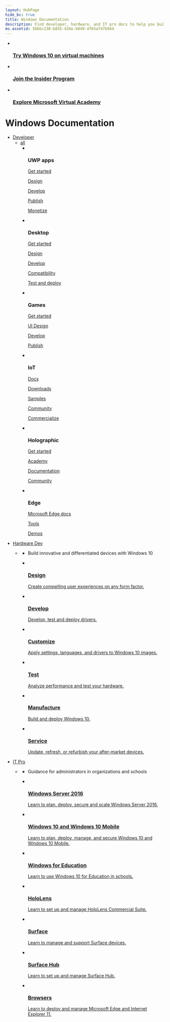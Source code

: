 ---layout: HubPage
hide_bc: true
title: Windows Documentation
description: Find developer, hardware, and IT pro docs to help you build and maintain your Windows solution.
ms.assetid: 56bbc230-b855-426e-b849-4f65a747b944
---<div id="main" class="v2">  <div class="container">      <ul class="cardsY panelContent featuredContent">          <li>              <a href="https://developer.microsoft.com/windows/downloads/virtual-machines">                  <div class="cardSize">                      <div class="cardPadding">                          <div class="card">                              <div class="cardImageOuter">                                  <div class="cardImage">                                      <img data-hoverimage="/media/hubs/windows/win_try-windows.svg" src="/media/hubs/windows/win_try-windows.png" alt="" />                                  </div>                              </div>                              <div class="cardText">                                  <h3>Try Windows 10 on virtual machines</h3>                              </div>                          </div>                      </div>                  </div>              </a>          </li>          <li>              <a href="https://insider.windows.com/">                  <div class="cardSize">                      <div class="cardPadding">                          <div class="card">                              <div class="cardImageOuter">                                  <div class="cardImage">                                      <img data-hoverimage="/media/hubs/windows/win_insider.svg" src="/media/hubs/windows/win_insider.png" alt="" />                                  </div>                              </div>                              <div class="cardText">                                  <h3>Join the Insider Program</h3>                              </div>                          </div>                      </div>                  </div>              </a>          </li>          <li>              <a href="https://mva.microsoft.com/">                  <div class="cardSize">                      <div class="cardPadding">                          <div class="card">                              <div class="cardImageOuter">                                  <div class="cardImage">                                      <img data-hoverimage="/media/hubs/windows/win_academy.svg" src="/media/hubs/windows/win_academy.png" alt="" />                                  </div>                              </div>                              <div class="cardText">                                  <h3>Explore Microsoft Virtual Academy</h3>                              </div>                          </div>                      </div>                  </div>              </a>          </li>      </ul>  </div><div class="container">    <h1>Windows Documentation</h1>    <ul class="pivots">        <li>            <a data-default="true" href="#developer">Developer</a>            <ul id="developer">                <li>                    <a href="#developer-all">all</a>                    <ul id="developer-all" class="cardsF">                        <li>                            <div class="cardSize">                                <div class="cardPadding">                                    <div class="card">                                        <div class="cardImageOuter">                                            <div class="cardImage">                                                <img src="/media/hubs/windows/win_developer-1.svg" alt="" />                                            </div>                                        </div>                                        <div class="cardText">                                            <h3>UWP apps</h3>                                            <p>                                                <a href="https://developer.microsoft.com/windows/apps/getstarted">Get started</a>                                            </p>                                            <p>                                                <a href="https://developer.microsoft.com/windows/apps/design">Design</a>                                            </p>                                            <p>                                                <a href="https://developer.microsoft.com/windows/develop">Develop</a>                                            </p>                                            <p>                                                <a href="https://msdn.microsoft.com/windows/uwp/publish/index">Publish</a>                                            </p>                                            <p>                                                <a href="https://msdn.microsoft.com/windows/uwp/monetize/index">Monetize</a>                                            </p>                                        </div>                                    </div>                                </div>                            </div>                        </li>                        <li>                            <div class="cardSize">                                <div class="cardPadding">                                    <div class="card">                                        <div class="cardImageOuter">                                            <div class="cardImage">                                                <img src="/media/hubs/windows/win_developer-2.svg" alt="" />                                            </div>                                        </div>                                        <div class="cardText">                                            <h3>Desktop</h3>                                            <p>                                                <a href="https://developer.microsoft.com/windows/desktop/getstarted">Get started</a>                                            </p>                                            <p>                                                <a href="https://developer.microsoft.com/windows/desktop/design">Design</a>                                            </p>                                            <p>                                                <a href="https://developer.microsoft.com/windows/desktop/develop">Develop</a>                                            </p>                                            <p>                                                <a href="https://developer.microsoft.com/windows/desktop/app-compatibility">Compatibility</a>                                            </p>                                            <p>                                                <a href="https://developer.microsoft.com/windows/desktop/test-deploy">Test and deploy</a>                                            </p>                                        </div>                                    </div>                                </div>                            </div>                        </li>                        <li>                            <div class="cardSize">                                <div class="cardPadding">                                    <div class="card">                                        <div class="cardImageOuter">                                            <div class="cardImage">                                                <img src="/media/hubs/windows/win_developer-3.svg" alt="" />                                            </div>                                        </div>                                        <div class="cardText">                                            <h3>Games</h3>                                            <p>                                                <a href="https://developer.microsoft.com/windows/games/getstarted">Get started</a>                                            </p>                                            <p>                                                <a href="https://developer.microsoft.com/windows/games/design">UI Design</a>                                            </p>                                            <p>                                                <a href="https://developer.microsoft.com/windows/games/develop">Develop</a>                                            </p>                                            <p>                                                <a href="https://developer.microsoft.com/windows/games/publish">Publish</a>                                            </p>                                        </div>                                    </div>                                </div>                            </div>                        </li>                        <li>                            <div class="cardSize">                                <div class="cardPadding">                                    <div class="card">                                        <div class="cardImageOuter">                                            <div class="cardImage">                                                <img src="/media/hubs/windows/win_developer-4.svg" alt="" />                                            </div>                                        </div>                                        <div class="cardText">                                            <h3>IoT</h3>                                            <p>                                                <a href="https://developer.microsoft.com/windows/iot/Docs">Docs</a>                                            </p>                                            <p>                                                <a href="https://developer.microsoft.com/windows/iot/Downloads">Downloads</a>                                            </p>                                            <p>                                                <a href="https://developer.microsoft.com/windows/iot/samples">Samples</a>                                            </p>                                            <p>                                                <a href="https://developer.microsoft.com/windows/iot/Community">Community</a>                                            </p>                                            <p>                                                <a href="https://www.windowsforiotdevices.com/">Commercialize</a>                                            </p>                                        </div>                                    </div>                                </div>                            </div>                        </li>                        <li>                            <div class="cardSize">                                <div class="cardPadding">                                    <div class="card">                                        <div class="cardImageOuter">                                            <div class="cardImage">                                                <img src="/media/hubs/windows/win_developer-5.svg" alt="" />                                            </div>                                        </div>                                        <div class="cardText">                                            <h3>Holographic</h3>                                            <p>                                                <a href="https://developer.microsoft.com/windows/holographic/getting_started">Get started</a>                                            </p>                                            <p>                                                <a href="https://developer.microsoft.com/windows/holographic/academy">Academy</a>                                            </p>                                            <p>                                                <a href="https://developer.microsoft.com/windows/holographic/documentation">Documentation</a>                                            </p>                                            <p>                                                <a href="https://developer.microsoft.com/windows/holographic/community">Community</a>                                            </p>                                        </div>                                    </div>                                </div>                            </div>                        </li>                                                    <li>                            <div class="cardSize">                                <div class="cardPadding">                                    <div class="card">                                        <div class="cardImageOuter">                                            <div class="cardImage">                                                <img src="/media/hubs/windows/win_developer-6.svg" alt="" />                                            </div>                                        </div>                                        <div class="cardText">                                            <h3>Edge</h3>                                            <p>                                                <a href="https://developer.microsoft.com/microsoft-edge/platform/documentation/">Microsoft Edge docs</a>                                            </p>                                            <p>                                                <a href="https://developer.microsoft.com/microsoft-edge/tools/">Tools</a>                                            </p>                                            <p>                                                <a href="https://developer.microsoft.com/microsoft-edge/testdrive/">Demos</a>                                            </p>                                        </div>                                    </div>                                </div>                            </div>                        </li>                    </ul>                </li>            </ul>        </li>        <li>            <a href="#hardware-dev">Hardware Dev</a>            <ul id="hardware-dev">                <li>                    <a href="#hardware-dev1"></a>                    <ul id="hardware-dev1" class="cardsC">                        <li>                            <div class="container intro">                                <p>Build innovative and differentiated devices with Windows 10</p>                            </div>                        </li>                        <li>                            <a href="https://msdn.microsoft.com/windows/hardware/commercialize/design/index">                                <div class="cardSize">                                    <div class="cardPadding">                                        <div class="card">                                            <div class="cardImageOuter">                                                <div class="cardImage bgdAccent1">                                                    <img data-scaleimage="/media/hubs/windows/win_hardware-dev-1.svg" alt="" />                                                </div>                                            </div>                                            <div class="cardText">                                                <h3>Design</h3>                                                <p>Create compelling user experiences on any form factor.</p>                                            </div>                                        </div>                                    </div>                                </div>                            </a>                        </li>                        <li>                            <a href="https://msdn.microsoft.com/library/windows/hardware/mt269767(v=vs.85).aspx">                                <div class="cardSize">                                    <div class="cardPadding">                                        <div class="card">                                            <div class="cardImageOuter">                                                <div class="cardImage bgdAccent1">                                                    <img data-scaleimage="/media/hubs/windows/win_hardware-dev-2.svg" alt="" />                                                </div>                                            </div>                                            <div class="cardText">                                                <h3>Develop</h3>                                                <p>Develop, test and deploy drivers.</p>                                            </div>                                        </div>                                    </div>                                </div>                            </a>                        </li>                        <li>                            <a href="https://msdn.microsoft.com/windows/hardware/commercialize/customize/index">                                <div class="cardSize">                                    <div class="cardPadding">                                        <div class="card">                                            <div class="cardImageOuter">                                                <div class="cardImage bgdAccent1">                                                    <img data-scaleimage="/media/hubs/windows/win_hardware-dev-3.svg" alt="" />                                                </div>                                            </div>                                            <div class="cardText">                                                <h3>Customize</h3>                                                <p>Apply settings, languages, and drivers to Windows 10 images.</p>                                            </div>                                        </div>                                    </div>                                </div>                            </a>                        </li>                        <li>                            <a href="https://msdn.microsoft.com/windows/hardware/commercialize/test/index">                                <div class="cardSize">                                    <div class="cardPadding">                                        <div class="card">                                            <div class="cardImageOuter">                                                <div class="cardImage bgdAccent1">                                                    <img data-scaleimage="/media/hubs/windows/win_hardware-dev-4.svg" alt="" />                                                </div>                                            </div>                                            <div class="cardText">                                                <h3>Test</h3>                                                <p>Analyze performance and test your hardware.</p>                                            </div>                                        </div>                                    </div>                                </div>                            </a>                        </li>                        <li>                            <a href="https://msdn.microsoft.com/windows/hardware/commercialize/manufacture/index">                                <div class="cardSize">                                    <div class="cardPadding">                                        <div class="card">                                            <div class="cardImageOuter">                                                <div class="cardImage bgdAccent1">                                                    <img data-scaleimage="/media/hubs/windows/win_hardware-dev-5.svg" alt="" />                                                </div>                                            </div>                                            <div class="cardText">                                                <h3>Manufacture</h3>                                                <p>Build and deploy Windows 10.</p>                                            </div>                                        </div>                                    </div>                                </div>                            </a>                        </li>                        <li>                            <a href="https://msdn.microsoft.com/windows/hardware/commercialize/service/index">                                <div class="cardSize">                                    <div class="cardPadding">                                        <div class="card">                                            <div class="cardImageOuter">                                                <div class="cardImage bgdAccent1">                                                    <img data-scaleimage="/media/hubs/windows/win_hardware-dev-6.svg" alt="" />                                                </div>                                            </div>                                            <div class="cardText">                                                <h3>Service</h3>                                                <p>Update, refresh, or refurbish your after-market devices.</p>                                            </div>                                        </div>                                    </div>                                </div>                            </a>                        </li>                    </ul>                </li>            </ul>        </li>        <li>            <a href="#it-pro">IT Pro</a>            <ul id="it-pro">                <li>                    <a href="#it-pro1"></a>                    <ul id="it-pro1" class="cardsC">                        <li>                            <div class="container intro">                                <p>Guidance for administrators in organizations and schools</p>                            </div>                        </li>                        <li>                            <a href="https://technet.microsoft.com/windows-server-docs/get-started/windows-server-2016 ">                                <div class="cardSize">                                    <div class="cardPadding">                                        <div class="card">                                            <div class="cardImageOuter">                                                <div class="cardImage bgdAccent1">                                                    <img data-scaleimage="/media/hubs/windows/win_it-pro-1.svg" alt="" />                                                </div>                                            </div>                                            <div class="cardText">                                                <h3>Windows Server 2016</h3>                                                <p>Learn to plan, deploy, secure and scale Windows Server 2016.</p>                                            </div>                                        </div>                                    </div>                                </div>                            </a>                        </li>                        <li>                            <a href="https://technet.microsoft.com/itpro/windows/index">                                <div class="cardSize">                                    <div class="cardPadding">                                        <div class="card">                                            <div class="cardImageOuter">                                                <div class="cardImage bgdAccent1">                                                    <img data-scaleimage="/media/hubs/windows/win_it-pro-2.svg" alt="" />                                                </div>                                            </div>                                            <div class="cardText">                                                <h3>Windows 10 and Windows 10 Mobile</h3>                                                <p>Learn to plan, deploy, manage, and secure Windows 10 and Windows 10 Mobile.</p>                                            </div>                                        </div>                                    </div>                                </div>                            </a>                        </li>                        <li>                            <a href="https://technet.microsoft.com/edu/windows/index">                                <div class="cardSize">                                    <div class="cardPadding">                                        <div class="card">                                            <div class="cardImageOuter">                                                <div class="cardImage bgdAccent1">                                                    <img data-scaleimage="/media/hubs/windows/win_it-pro-3.svg" alt="" />                                                </div>                                            </div>                                            <div class="cardText">                                                <h3>Windows for Education</h3>                                                <p>Learn to use Windows 10 for Education in schools.</p>                                            </div>                                        </div>                                    </div>                                </div>                            </a>                        </li>                         <li>                            <a href="https://technet.microsoft.com/itpro/hololens/index">                                <div class="cardSize">                                    <div class="cardPadding">                                        <div class="card">                                            <div class="cardImageOuter">                                                <div class="cardImage bgdAccent1">                                                    <img data-scaleimage="/media/hubs/windows/win_it-pro-7.svg" alt="" />                                                </div>                                            </div>                                            <div class="cardText">                                                <h3>HoloLens</h3>                                                <p>Learn to set up and manage HoloLens Commercial Suite.</p>                                            </div>                                        </div>                                    </div>                                </div>                            </a>                        </li>                         <li>                            <a href="https://technet.microsoft.com/itpro/surface/index">                                <div class="cardSize">                                    <div class="cardPadding">                                        <div class="card">                                            <div class="cardImageOuter">                                                <div class="cardImage bgdAccent1">                                                    <img data-scaleimage="/media/hubs/windows/win_it-pro-5.svg" alt="" />                                                </div>                                            </div>                                            <div class="cardText">                                                <h3>Surface</h3>                                                <p>Learn to manage and support Surface devices.</p>                                            </div>                                        </div>                                    </div>                                </div>                            </a>                        </li>                        <li>                            <a href="https://technet.microsoft.com/itpro/surface-hub/index">                                <div class="cardSize">                                    <div class="cardPadding">                                        <div class="card">                                            <div class="cardImageOuter">                                                <div class="cardImage bgdAccent1">                                                    <img data-scaleimage="/media/hubs/windows/win_it-pro-6.svg" alt="" />                                                </div>                                            </div>                                            <div class="cardText">                                                <h3>Surface Hub</h3>                                                <p>Learn to set up and manage Surface Hub.</p>                                            </div>                                        </div>                                    </div>                                </div>                            </a>                        </li>                         <li>                            <a href="https://technet.microsoft.com/en-us/library/mt267544.aspx">                                <div class="cardSize">                                    <div class="cardPadding">                                        <div class="card">                                            <div class="cardImageOuter">                                                <div class="cardImage bgdAccent1">                                                    <img data-scaleimage="/media/hubs/windows/win_it-pro-4.svg" alt="" />                                                </div>                                            </div>                                            <div class="cardText">                                                <h3>Browsers</h3>                                                <p>Learn to deploy and manage Microsoft Edge and Internet Explorer 11.</p>                                            </div>                                        </div>                                    </div>                                </div>                            </a>                        </li>                    </ul>                </li>            </ul>        </li>    </ul></div>